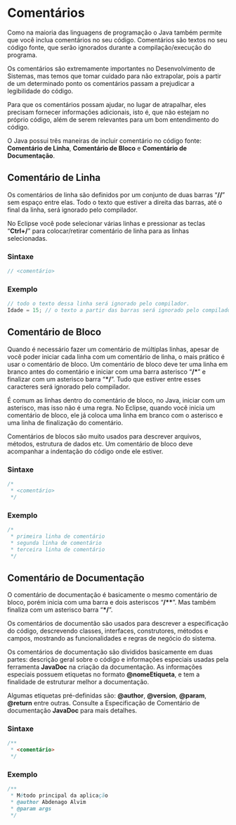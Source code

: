 # Comentários

Como na maioria das linguagens de programação o Java também permite que você inclua comentários no seu código. Comentários são textos no seu código fonte, que serão ignorados durante a compilação/execução do programa.

Os comentários são extremamente importantes no Desenvolvimento de Sistemas, mas temos que tomar cuidado para não extrapolar, pois a partir de um determinado ponto os comentários passam a prejudicar a legibilidade do código.

Para que os comentários possam ajudar, no lugar de atrapalhar, eles precisam fornecer informações adicionais, isto é, que não estejam no próprio código, além de serem relevantes para um bom entendimento do código.

O Java possui três maneiras de incluir comentário no código fonte: **Comentário de Linha**, **Comentário de Bloco** e **Comentário de Documentação**.

## Comentário de Linha

Os comentários de linha são definidos por um conjunto de duas barras “**//**” sem espaço entre elas. Todo o texto que estiver a direita das barras, até o final da linha, será ignorado pelo compilador.

No Eclipse você pode selecionar várias linhas e pressionar as teclas “**Ctrl+/**” para colocar/retirar comentário de linha para as linhas selecionadas.

### Sintaxe

```java
// <comentário>
```

### Exemplo

```java
// todo o texto dessa linha será ignorado pelo compilador.
Idade = 15; // o texto a partir das barras será ignorado pelo compilador. 
```

## Comentário de Bloco

Quando é necessário fazer um comentário de múltiplas linhas, apesar de você poder iniciar cada linha com um comentário de linha, o mais prático é usar o comentário de bloco. Um comentário de bloco deve ter uma linha em branco antes do comentário e iniciar com uma barra asterisco “**/\***” e finalizar com um asterisco barra “**\*/**”. Tudo que estiver entre esses caracteres será ignorado pelo compilador.

É comum as linhas dentro do comentário de bloco, no Java, iniciar com um asterisco, mas isso não é uma regra. No Eclipse, quando você inicia um comentário de bloco, ele já coloca uma linha em branco com o asterisco e uma linha de finalização do comentário.

Comentários de blocos são muito usados para descrever arquivos, métodos, estrutura de dados etc. Um comentário de bloco deve acompanhar a indentação do código onde ele estiver.

### Sintaxe

```java
/*
 * <comentário>
 */
```

### Exemplo

```java
/*
 * primeira linha de comentário
 * segunda linha de comentário
 * terceira linha de comentário		
 */
```

## Comentário de Documentação

O comentário de documentação é basicamente o mesmo comentário de bloco, porém inicia com uma barra e dois asteriscos “**/\*\***”. Mas também finaliza com um asterisco barra “**\*/**”.

Os comentários de documentão são usados para descrever a especificação do código, descrevendo classes, interfaces, construtores, métodos e campos, mostrando as funcionalidades e regras de negócio do sistema.

Os comentários de documentação são divididos basicamente em duas partes: descrição geral sobre o código e informações especiais usadas pela ferramenta **JavaDoc** na criação da documentação. As informações especiais possuem etiquetas no formato **@nomeEtiqueta**, e tem a finalidade de estruturar melhor a documentação.

Algumas etiquetas pré-definidas são: **@author**, **@version**, **@param**, **@return** entre outras. Consulte a Especificação de Comentário de documentação **JavaDoc** para mais detalhes.

### Sintaxe

```java
/**
 * <comentário>
 */
```

### Exemplo

```java
/**
 * Método principal da aplicação
 * @author Abdenago Alvim
 * @param args
 */
```
